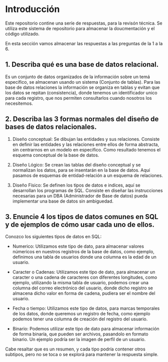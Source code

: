 # Introducción
Este repositorio contine una seríe de respuestas, para la revisón técnica. Se utiliza este sistema de repositorio para almacenar la doucmentación y el código utilizado.

En esta sección vamos almacenar las respuestas a las preguntas de la 1 a la 6.


## 1.	Describa qué es una base de datos relacional.

Es un conjunto de datos organizados de la información sobre un temá especifico, se almacenan usando un sistema (Conjunto de tablas). Para las base de datos relaciones la información se organiza en tablas y evitan que los datos se repitan (consistencia), donde tenemos un identificador unico para cada registro, que nos permiten consultarlos cuando nosotros los necesitemos.

## 2.	Describa las 3 formas normales del diseño de bases de datos relacionales.

1. Diseño conceptual:
Se dibujan las entidades y sus relaciones. Consiste en definir las entidades y las relaciones entre ellos de forma abstracta, sin centrarnos en un modelo en especifico. Como resultado tenemos el esquema conceptual de la base de datos.

2. Diseño Lógico:
Se crean las tablas del diseño conceptual y se normalizan los datos, para se insentarán en la base de datos. Aquí pasamos de esquemas de entidad-relación  a un esquema de relaciones.

3. Diseño Físico:
Se definen los tipos de datos e indices, aquí se desarrollan los programas de SQL. Consiste en diseñar las instrucciones necesarias para un DBA (Administrador de Base de datos) pueda implementar una base de datos sin ambiguedad.

## 3.	Enuncie 4 los tipos de datos comunes en SQL y de ejemplos de cómo usar cada uno de ellos.

Conozco los siguientes tipos de datos en SQL:

- Numerico:
Utilizamos este tipo de dato, para almacenar valores númericos en nuestros registros de la base de datos, como ejemplo, definimos una tabla de usuarios donde una columna es la edad de un usuario.

- Caracter o Cadenas:
Utilizamos este tipo de dato, para almacenar un caracter o una cadena de caracteres con diferentes longitudes, como ejemplo, utilizando la misma tabla de usuario, podemos crear una columna del correo electrónico del usuario, donde dicho registro se almacena dicho valor en forma de cadena, pudiera ser el nombre del usuario.

- Fecha o tiempo:
Utilizamos este tipo de datos, para marcas temporales de los datos, donde queremos un registro de fecha, como ejemplo podemos tener una columna de creación del registro del usuario.

- Binario:
Podemos utilizar este tipo de dato para almacenar información de forma binaría, que pueden ser archivos, pasandolo en formato binario. Un ejemplo podría ser la imagen de perfil de un usuario.

Cabe resaltar que es un resumen, y cada tipo podría contener otros subtipos, pero no se toca o se explorá para mantener la respuesta simple.

